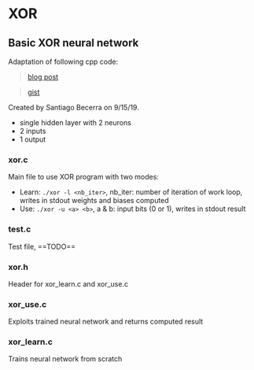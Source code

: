 # XOR


## Basic XOR neural network

Adaptation of following cpp code:

> [blog post](https://towardsdatascience.com/simple-neural-network-implementation-in-c-663f51447547)

> [gist](https://gist.github.com/espiritusanti/b7485c68a06ef2c8c76d8c62c8c39d8f)

Created by Santiago Becerra on 9/15/19.


- single hidden layer with 2 neurons
- 2 inputs
- 1 output


### xor.c

Main file to use XOR program with two modes:
- Learn: `./xor -l <nb_iter>`, nb\_iter: number of iteration of work loop,
    writes in stdout weights and biases computed
- Use: `./xor -u <a> <b>`, a & b: input bits (0 or 1), writes in stdout result


### test.c

Test file, ==TODO==


### xor.h

Header for xor\_learn.c and xor\_use.c


### xor\_use.c

Exploits trained neural network and returns computed result


### xor\_learn.c

Trains neural network from scratch
